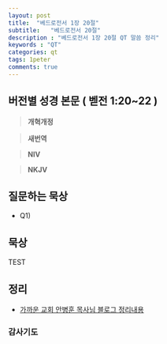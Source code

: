 ```yaml
---
layout: post
title:  "베드로전서 1장 20절"
subtitle:   "베드로전서 20절"
description : "베드로전서 1장 20절 QT 말씀 정리"
keywords : "QT"
categories: qt
tags: 1peter
comments: true
---
```


## 버전별 성경 본문 ( 벧전 1:20~22 )

> **개혁개정**

> **새번역**

> **NIV**

> **NKJV**

## 질문하는 묵상

* Q1) 

## 묵상
TEST

## 정리
* [가까운 교회 안병훈 목사님 블로그 정리내용](https://blog.naver.com/tolerance2018)

### 감사기도

